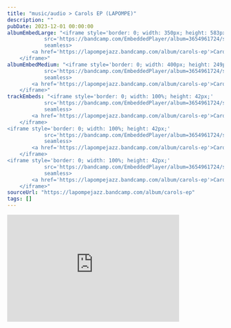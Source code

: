 ```yaml
---
title: "music/audio > Carols EP (LAPOMPE)"
description: ""
pubDate: 2023-12-01 00:00:00
albumEmbedLarge: "<iframe style='border: 0; width: 350px; height: 583px;' 
            src='https://bandcamp.com/EmbeddedPlayer/album=3654961724/size=large/bgcol=ffffff/linkcol=0687f5/tracklist=true/transparent=true/' 
            seamless>
        <a href='https://lapompejazz.bandcamp.com/album/carols-ep'>Carols EP by LAPOMPE</a>
    </iframe>"
albumEmbedMedium: "<iframe style='border: 0; width: 400px; height: 249px;' 
            src='https://bandcamp.com/EmbeddedPlayer/album=3654961724/size=large/bgcol=ffffff/linkcol=0687f5/tracklist=true/artwork=small/transparent=true/' 
            seamless>
        <a href='https://lapompejazz.bandcamp.com/album/carols-ep'>Carols EP by LAPOMPE</a>
    </iframe>"
trackEmbeds: "<iframe style='border: 0; width: 100%; height: 42px;' 
            src='https://bandcamp.com/EmbeddedPlayer/album=3654961724/size=small/bgcol=ffffff/linkcol=0687f5/track=3440325347/transparent=true/' 
            seamless>
        <a href='https://lapompejazz.bandcamp.com/album/carols-ep'>Carols EP by LAPOMPE</a>
    </iframe>
<iframe style='border: 0; width: 100%; height: 42px;' 
            src='https://bandcamp.com/EmbeddedPlayer/album=3654961724/size=small/bgcol=ffffff/linkcol=0687f5/track=333260382/transparent=true/' 
            seamless>
        <a href='https://lapompejazz.bandcamp.com/album/carols-ep'>Carols EP by LAPOMPE</a>
    </iframe>
<iframe style='border: 0; width: 100%; height: 42px;' 
            src='https://bandcamp.com/EmbeddedPlayer/album=3654961724/size=small/bgcol=ffffff/linkcol=0687f5/track=1421698054/transparent=true/' 
            seamless>
        <a href='https://lapompejazz.bandcamp.com/album/carols-ep'>Carols EP by LAPOMPE</a>
    </iframe>"
sourceUrl: "https://lapompejazz.bandcamp.com/album/carols-ep"
tags: []
---
```


<iframe style='border: 0; width: 400px; height: 249px;' 
            src='https://bandcamp.com/EmbeddedPlayer/album=3654961724/size=large/bgcol=ffffff/linkcol=0687f5/tracklist=true/artwork=small/transparent=true/' 
            seamless>
        <a href='https://lapompejazz.bandcamp.com/album/carols-ep'>Carols EP by LAPOMPE</a>
    </iframe>